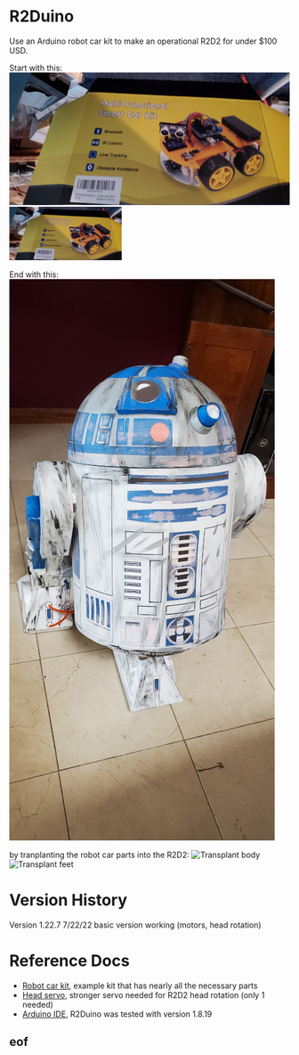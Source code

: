 # R2Duino
Use an Arduino robot car kit to make an operational R2D2 for under $100 USD.

Start with this:
![Robot car kit](docs/robot-car-kit.jpg)
<img src="https://github.com/djulien/R2Duino/raw/main/docs/robot-car-kit.jpg" width="40%">

End with this:
![Low cost R2D2](docs/R2D2.jpg)

by tranplanting the robot car parts into the R2D2:
![Transplant body](docs/transplantB.jpg)
![Transplant feet](docs/transplantF.jpg)

# Version History

Version 1.22.7 7/22/22 basic version working (motors, head rotation)

# Reference Docs
- [Robot car kit](https://www.amazon.com/dp/B07JN46YSW), example kit that has nearly all the necessary parts
- [Head servo](https://https://www.amazon.com/dp/B07RFRLRV8), stronger servo needed for R2D2 head rotation (only 1 needed)
- [Arduino IDE](https://www.arduino.cc/en/Main/Software), R2Duino was tested with version 1.8.19

## eof

